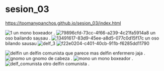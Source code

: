 
# sesion_03
https://toomanypanchos.github.io/sesion_03/index.html

![1](https://user-images.githubusercontent.com/89993556/132763056-69ea2f00-3936-426b-a1c1-38511e747c07.jpg)
un mono boxeador
.
![79896cfd-73cc-4f66-a239-4c21fa5914a8](https://user-images.githubusercontent.com/89993556/132763059-10759405-b964-4bff-9f75-d17b14ca8e7a.jpg)
un oso bailando sausau
.
![13491617-83d9-45ee-a8d5-077c0d15f17c](https://user-images.githubusercontent.com/89993556/132763064-3f2c14cb-7b7e-4686-a1a3-56a6e8379c55.jpg)
un oso bilando sausau
![delf_3](https://user-images.githubusercontent.com/89993556/132763070-42b370f1-7cf5-409f-9b81-3f6ece103a9f.jpg)
![f22e0204-c401-40cb-911b-f6285dd11790](https://user-images.githubusercontent.com/89993556/132763078-6b610782-4077-40f0-a18c-885ddc94cce1.jpg)


![delfin](https://user-images.githubusercontent.com/89993556/132760851-39fa584c-1be2-4c4e-89c7-5e5a2f1060aa.jpg)
un delfin comunista que parece mas delfin enfermero jaja
.
![gnomo](https://user-images.githubusercontent.com/89993556/132760854-cad1824f-101b-4883-bcf0-8810d2438602.jpg)
un gnomo de cabeza
.
![mono](https://user-images.githubusercontent.com/89993556/132760855-33a21d50-9272-4e7a-bf0f-b63783ea69a0.jpg)
un mono boxeador
.
![delf_comunista](https://user-images.githubusercontent.com/89993556/132760857-b40aaf33-a24c-4426-a296-eddc08be43cd.jpg)
otro delfin comunista
.
